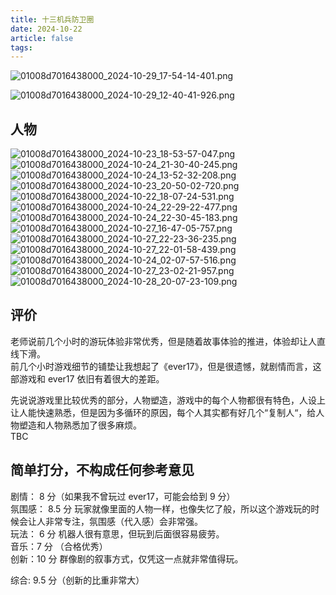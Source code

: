 ```yaml
---
title: 十三机兵防卫圈
date: 2024-10-22
article: false
tags:
---
```

![01008d7016438000_2024-10-29_17-54-14-401.png](https://oss.naglfar28.com/naglfar28/202410291755619.png)

![01008d7016438000_2024-10-29_12-40-41-926.png](https://oss.naglfar28.com/naglfar28/202410291531734.png)

## 人物
![01008d7016438000_2024-10-23_18-53-57-047.png](https://oss.naglfar28.com/naglfar28/202410241617256.png)  
![01008d7016438000_2024-10-24_21-30-40-245.png](https://oss.naglfar28.com/naglfar28/202410261623676.png)  
![01008d7016438000_2024-10-24_13-52-32-208.png](https://oss.naglfar28.com/naglfar28/202410241727345.png)  
![01008d7016438000_2024-10-23_20-50-02-720.png](https://oss.naglfar28.com/naglfar28/202410241645116.png)  
![01008d7016438000_2024-10-22_18-07-24-531.png](https://oss.naglfar28.com/naglfar28/202410241645056.png)  
![01008d7016438000_2024-10-24_22-29-22-477.png](https://oss.naglfar28.com/naglfar28/202410261622611.png)  
![01008d7016438000_2024-10-24_22-30-45-183.png](https://oss.naglfar28.com/naglfar28/202410261658141.png)  
![01008d7016438000_2024-10-27_16-47-05-757.png](https://oss.naglfar28.com/naglfar28/202410281948470.png)  
![01008d7016438000_2024-10-27_22-23-36-235.png](https://oss.naglfar28.com/naglfar28/202410281948678.png)  
![01008d7016438000_2024-10-27_22-01-58-439.png](https://oss.naglfar28.com/naglfar28/202410281949024.png)  
![01008d7016438000_2024-10-24_02-07-57-516.png](https://oss.naglfar28.com/naglfar28/202410281949630.png)  
![01008d7016438000_2024-10-27_23-02-21-957.png](https://oss.naglfar28.com/naglfar28/202410281950540.png)
![01008d7016438000_2024-10-28_20-07-23-109.png](https://oss.naglfar28.com/naglfar28/202410291532397.png)
## 评价
老师说前几个小时的游玩体验非常优秀，但是随着故事体验的推进，体验却让人直线下滑。  
前几个小时游戏细节的铺垫让我想起了《ever17》，但是很遗憾，就剧情而言，这部游戏和 ever17 依旧有着很大的差距。

先说说游戏里比较优秀的部分，人物塑造，游戏中的每个人物都很有特色，人设上让人能快速熟悉，但是因为多循环的原因，每个人其实都有好几个“复制人“，给人物塑造和人物熟悉加了很多麻烦。  
TBC

## 简单打分，不构成任何参考意见
剧情： 8 分（如果我不曾玩过 ever17，可能会给到 9 分）  
氛围感： 8.5 分 玩家就像里面的人物一样，也像失忆了般，所以这个游戏玩的时候会让人非常专注，氛围感（代入感）会非常强。  
玩法： 6 分 机器人很有意思，但玩到后面很容易疲劳。  
音乐：7 分 （合格优秀）  
创新：10 分 群像剧的叙事方式，仅凭这一点就非常值得玩。

综合: 9.5 分（创新的比重非常大）
